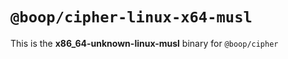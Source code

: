 # `@boop/cipher-linux-x64-musl`

This is the **x86_64-unknown-linux-musl** binary for `@boop/cipher`
